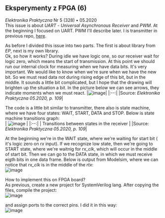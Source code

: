 ## Eksperymenty z FPGA (6)
*Elektronika Praktyczna* Nr 5 (328) • 05.2020 <br/>
This issue is about *UART* - *Universal Asynchronous Receiver* and *PWM*. At the
beginning I focused on UART. PWM I'll describe later. I is transmitter in 
previous repo, 
[here](https://github.com/mozerpol/NotesFromLearning/tree/master/ExperimentsWithFPGA/4).

As before I divided this issue into two parts. The first is about library from
*EP*, next is my own library. <br/>
Ok, so how it works? During idle we have logic one, so our receiver wait for 
logic zero, which means the start of transmission. At this point we should run
our internal clock for
measuring when we have data bits. It's very important. We would like to know
when we're sure when we have the new bit. So we must read data not during rising
edge of this bit, but in the middle. It sounds a little bit complicated, but I
hope that the drawing will brighten up the situation a bit. In the picture below
we can see arrows, they indicate moments when we must react.
|![image](https://user-images.githubusercontent.com/43972902/141997910-4e16bcab-04e6-4e65-b6a8-b786e614704d.png)|
|:--:|
|Source: *Elektronika Praktyczna 05.2020, p. 109*|

The code is a little bit similar to transmitter, there also is state machine,
where we have four states: WAIT, START, DATA and STOP. Below is state machine
transitions graph: <br/>
| ![image](https://user-images.githubusercontent.com/43972902/142005062-7a2bbc81-b1cb-4a9e-9a69-7d3002f82f59.png) |
|:--:|
| Transitions between states in the receiver |
|Source: *Elektronika Praktyczna 05.2020, p. 109*|

At the beginning we're in the WAIT state, where we're waiting for start bit (
it's logic zero on *rx* input). If we recognize low state, then we're going to
START state, where we're waitnig for *rx_clk*, which will occur in the middle of
start bit. Then we can go to the DATA state, in which we must receive eigth
bits in one data frame. Below is output from Modelsim, where we can notice that
*rx_clk* is in the middle of the *rtx*: <br/>
![image](https://user-images.githubusercontent.com/43972902/142006891-45e72d00-fc58-4501-9938-bda3819079ae.png)

How to implement this on FPGA board? <br/> As previous, create a new project for
SystemVerilog lang. After copying the files, compile the project: <br/>
![image](https://user-images.githubusercontent.com/43972902/142235454-bb7b3182-36c7-4d37-9232-f0c98a774a15.png)

and assign ports to the correct pins. I did it in this way: <br/>
![image](https://user-images.githubusercontent.com/43972902/142235161-0adc884c-5228-48d4-b97b-f13ecd83cf42.png)


